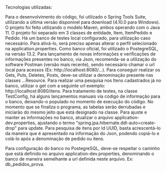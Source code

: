Tecnologias utilizadas:

Para o desenvolvimento do código, foi utilizado o Spring Tools Suite, utilizando a última versão disponível para download (4.10.0 para Windows). O projeto foi feito utilizando o
modelo Maven, ambos operando com o Java 11. O projeto foi separado em 3 classes de entidade, Item, ItemPedido e Pedido. Há um banco de testes local configurado, para utilização
caso necessário. Para ativá-lo, será preciso apenas alterar o perfil selecionado na application.properties. Como banco oficial, foi utilizado o PostegreSQL, na versão 13.2.
Para lançamento de novas informações e verificações de informações presentes no banco, via Json, recomenda-se a utilização do software Postman (versão mais recente), sendo necessário chamar o url
local para acessos (Ex: http://localhost:8080/...).
Para conseguir realizar os Gets, Puts, Deletes, Posts, deve-se utilizar a denominação presente nas classes ...Resource. Para realizar uma pesquisa nos Itens cadastrados já no
banco, utilizar o get com a seguinte url exemplo: http://localhost:8080/itens.
Para tratamento de testes, na classe TestConfig, há alguns lançamentos manuais via código de informação para o banco, deixando-o populado no momento de execução do código. No
momento que se finaliza o programa, as tabelas serão derrubadas e iniciarão do mesmo jeito que está designado na classe. Para ajuste e manter as informações no banco, atualizar
o arquivo application-dev.properties, ajustando o termo "spring.jpa.hibernate.ddl-auto=create-drop" para update.
Para pesquisa de itens por Id UUID, basta acrescentá-lo da maneira que é apresentado na informação do Json, podendo copiá-lo e colá-lo após a denominação de pedido ou itens.

Para configuração do banco no PostegreSQL, deve-se respeitar o caminho que está definido no arquivo application-dev.properties, denominando o banco de maneira semelhante a url
definida neste arquivo. Ex: db_pedidos_prova.
